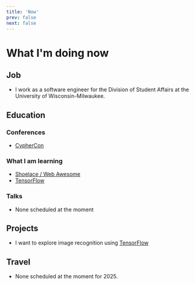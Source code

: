 ```yaml
---
title: 'Now'
prev: false
next: false
---
```


# What I'm doing now

## Job

* I work as a software engineer for the Division of Student Affairs at the University of Wisconsin-Milwaukee.

## Education

### Conferences

* [CypherCon](https://cyphercon.com/)

### What I am learning

* [Shoelace / Web Awesome](https://jws.news/tag/web-awesome/)
* [TensorFlow](https://www.tensorflow.org/js)

### Talks

* None scheduled at the moment

## Projects

* I want to explore image recognition using [TensorFlow](https://www.tensorflow.org/js)

## Travel

* None scheduled at the moment for 2025.
